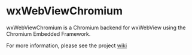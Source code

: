 wxWebViewChromium
=================

wxWebViewChromium is a Chromium backend for wxWebView using the Chromium Embedded Framework.

For more information, please see the project [wiki](https://github.com/steve-lamerton/wxWebViewChromium/wiki)
